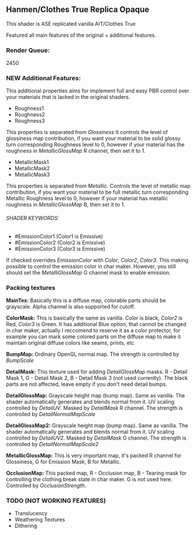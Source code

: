 ## Hanmen/Clothes True Replica Opaque
This shader is ASE replicated vanilla AIT/Clothes True

Featured all main features of the original + additional features.

### Render Queue:
2450

### NEW Additional Features:

This additional properties aims for implement full and easy PBR control over your materials that is lacked in the original shaders.

- Roughness1
- Roughness2
- Roughness3

This properties is separated from _Glossiness_ It controls the level of glossiness map contribution, if you want your material to be solid glossy turn corresponding Roughness level to 0, however if your material has the roughness in _MetallicGlossMap_ R channel, then set it to 1.

- MetallicMask1
- MetallicMask2
- MetallicMask3

This properties is separated from _Metallic_. Controls the level of metallic map contribution, if you want your material to be full metallic turn corresponding Metallic Roughness level to 0, however if your material has metallic roughness in _MetallicGlossMap_ B, then set it to 1.

###### SHADER KEYWORDS:

- #EmissionColor1 (Color1 is Emissive)
- #EmissionColor2 (Color2 is Emissive)
- #EmissionColor3 (Color3 is Emissive)
 
If checked overrides _EmissionColor_ with _Color_, _Color2_, _Color3_. This making possible to control the emission color in char maker. However, you still should set the _MetalliGlossMap_ G channel mask to enable emission. 
 
 
 
### Packing textures

**MainTex:** Basically this is a diffuse map, colorable parts should be grayscale. Alpha channel is also supported for cutoff.

**ColorMask:** This is basically the same as vanilla. _Color_ is black, _Color2_ is Red, _Color3_ is Green. It has additional Blue option, that cannot be changed in char maker, actually I reccomend to reserve it as a color protector, for example you can mark some colored parts on the diffuse map to make it maintain original diffuse colors like seams, prints, etc

**BumpMap:** Ordinary OpenGL normal map. The strength is controlled by _BumpScale_ 

**DetailMask:** This texture used for adding _DetailGlossMap_ masks. R - Detail Mask 1, G - Detail Mask 2, B - Detail Mask 3 (not used currently). The black parts are not affected, leave empty if you don't need detail bumps.

**DetailGlossMap:** Grayscale height map (bump map). Same as vanilla. The shader automatically generates and blends normal from it. UV scaling controlled by _DetailUV_. Masked by _DetailMask_ R channel. The strength is controlled by _DetailNormalMapScale_ 

**DetailGlossMap2:** Grayscale height map (bump map). Same as vanilla. The shader automatically generates and blends normal from it. UV scaling controlled by _DetailUV2_. Masked by _DetailMask_ G channel.  The strength is controlled by _DetailNormalMapScale2_ 

**MetallicGlossMap:** This is very important map, it's packed R channel for Glossiness, G for Emission Mask, B for Metallic.

**OcclusionMap:** This packed map, R - Occlusion map, B - Tearing mask for controlling the clothing break state in char maker. G is not used here. Controlled by _OcclusionStrength_.



### TODO (NOT WORKING FEATURES)

- Translucency
- Weathering Textures
- Dithering

